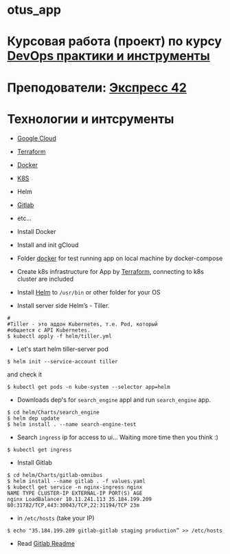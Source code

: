 # otus_app
# Курсовая работа (проект) по курсу [DevOps практики и инструменты](https://otus.ru/lessons/devops-praktiki-i-instrumenty/)
# Преподователи: [Экспресс 42](https://express42.com/)

# Технологии и интсрументы
- [Google Cloud](https://console.cloud.google.com)
- [Terraform](https://www.terraform.io/)
- [Docker](https://www.docker.com/)
- [K8S](https://kubernetes.io/)
- Helm
- [Gitlab](https://about.gitlab.com/)
- etc...


- Install Docker
- Install and init gCloud
- Folder [docker](./docker) for test running app on local machine by docker-compose
- Create k8s infrastructure for App by [Terraform](./terraform), connecting to k8s cluster are included
- Install [Helm](https://github.com/kubernetes/helm/releases) to `/usr/bin` or other folder for your OS
- Install server side Helm’s - Tiller.
```
#
#Tiller - это аддон Kubernetes, т.е. Pod, который
#общается с API Kubernetes.
$ kubectl apply -f helm/tiller.yml
```
- Let's start helm tiller-server pod
```
$ helm init --service-account tiller
```
and check it
```
$ kubectl get pods -n kube-system --selector app=helm
```

- Downloads dep's for `search_engine` appl and run `search_engine` app.
```
$ cd helm/Charts/search_engine
$ helm dep update
$ helm install . --name search-engine-test
```
- Search `ingress` ip for access to ui... Waiting more time then you think :)
```
$ kubectl get ingress
```
- Install Gitlab
```
$ cd helm/Charts/gitlab-omnibus
$ helm install --name gitlab . -f values.yaml
$ kubectl get service -n nginx-ingress nginx
NAME TYPE CLUSTER-IP EXTERNAL-IP PORT(S) AGE
nginx LoadBalancer 10.11.241.113 35.184.199.209 80:31782/TCP,443:30043/TCP,22:31194/TCP 23m
```
-  in `/etc/hosts` (take your IP)
```
$ echo "35.184.199.209 gitlab-gitlab staging production” >> /etc/hosts
```
- Read [Gitlab Readme](./helm/Charts/gitlab-omnibus/Setting.md)